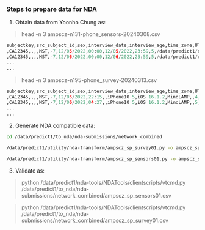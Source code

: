 ### Steps to prepare data for NDA


1. Obtain data from Yoonho Chung as:

> head -n 3 ampscz-n131-phone_sensors-20240308.csv

```python
subjectkey,src_subject_id,sex,interview_date,interview_age,time_zone,UTC_offset,start_date,start_time,end_date,end_time,sample_frequency,data_file1,data_modality,phone_device_type,phone_operatingsystem_versions,phone_application,phone_application_versions,software_preproc
,CA12345,,,,MST,-7,12/05/2022,00:00,12/05/2022,23:59,5,/data/predict1/data_from_nda/Pronet/PHOENIX/PROTECTED/PronetCA/processed/CA12345/phone/mtl_nda/CA-CA12345-phone_gps_2022-12-5_14.parquet,geolocation,iPhone10 5,iOS 16.1.2,MindLAMP,,
,CA12345,,,,MST,-7,12/06/2022,00:00,12/06/2022,23:59,5,/data/predict1/data_from_nda/Pronet/PHOENIX/PROTECTED/PronetCA/processed/CA12345/phone/mtl_nda/CA-CA12345-phone_gps_2022-12-6_15.parquet,geolocation,iPhone10 5,iOS 16.1.2,MindLAMP,,
...
...
```

> head -n 3 ampscz-n195-phone_survey-20240313.csv

```python
subjectkey,src_subject_id,sex,interview_date,interview_age,time_zone,UTC_offset,start_date,start_time,phone_survey_duration,phone_device_type,phone_operatingsystem_versions,phone_application,phone_application_versions,cheerful,cheerful_duration,stressed,stressed_duration,down,down_duration,strange,strange_duration,content,content_duration,suspicious,suspicious_duration,relaxed,relaxed_duration,racing,racing_duration,enthusiastic,enthusiastic_duration,auditory,auditory_duration,empty,empty_duration,anxious,anxious_duration,concentrate,concentrate_duration,irritable,irritable_duration,worried,worried_duration,enjoy,enjoy_duration,mind,mind_duration,lonely,lonely_duration,special,special_duration,energetic,energetic_duration,control,control_duration,motivated,motivated_duration,confused,confused_duration,visual,visual_duration,undertaking,underatking_duration,function,function_duration,socialp,socialp_duration,sociald,sociald_duration,negative,negative_duration,positive,positive_duration
,CA12345,,,,MST,-7,12/05/2022,22:15,,iPhone10 5,iOS 16.1.2,MindLAMP,,4,,4,,4,,4,,4,,4,,4,,4,,4,,4,,4,,4,,4,,4,,4,,4,,4,,4,,4,,4,,4,,4,,4,,4,,4,,4,,4,,4,,4,,4,
,CA12345,,,,MST,-7,12/06/2022,04:27,,iPhone10 5,iOS 16.1.2,MindLAMP,,5,,3,,2,,5,,4,,2,,5,,7,,5,,2,,1,,4,,3,,4,,3,,7,,1,,2,,2,,5,,1,,5,,2,,1,,6,,6,,6,,2,,3,,6,
...
...
```

2. Generate NDA compatible data:

```bash
cd /data/predict1/to_nda/nda-submissions/network_combined

/data/predict1/utility/nda-transform/ampscz_sp_survey01.py -o ampscz_sp_survey01.csv --root /data/predict1/data_from_nda/ -t "Pr*/PHOENIX/GENERAL/*/processed/*/surveys/*.Pr*.json" --shared ndar_subject01.csv --dict ampscz_sp_survey01 --data ../ampscz_sp_survey01/*-phone_survey-20240308.csv --interview_date_var start_date

/data/predict1/utility/nda-transform/ampscz_sp_sensors01.py -o ampscz_sp_sensors01.csv --root /data/predict1/data_from_nda/ -t "Pr*/PHOENIX/GENERAL/*/processed/*/surveys/*.Pr*.json" --shared ndar_subject01.csv --dict ampscz_sp_sensors01 --data ../ampscz_sp_sensors01/*-phone_sensors-20240308.csv --interview_date_var start_date
```

3. Validate as:

> python /data/predict1/nda-tools/NDATools/clientscripts/vtcmd.py /data/predict1/to_nda/nda-submissions/network_combined/ampscz_sp_sensors01.csv

> python /data/predict1/nda-tools/NDATools/clientscripts/vtcmd.py /data/predict1/to_nda/nda-submissions/network_combined/ampscz_sp_survey01.csv

